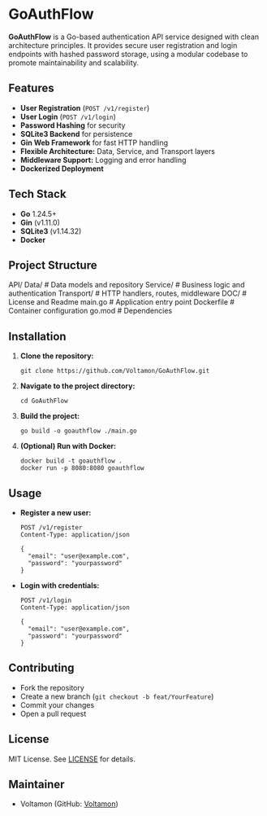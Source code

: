 # GoAuthFlow

**GoAuthFlow** is a Go-based authentication API service designed with clean architecture principles. It provides secure user registration and login endpoints with hashed password storage, using a modular codebase to promote maintainability and scalability.

## Features

- **User Registration** (`POST /v1/register`)
- **User Login** (`POST /v1/login`)
- **Password Hashing** for security
- **SQLite3 Backend** for persistence
- **Gin Web Framework** for fast HTTP handling
- **Flexible Architecture:** Data, Service, and Transport layers
- **Middleware Support:** Logging and error handling
- **Dockerized Deployment**

## Tech Stack

- **Go** 1.24.5+
- **Gin** (v1.11.0)
- **SQLite3** (v1.14.32)
- **Docker**

## Project Structure

API/
Data/ # Data models and repository
Service/ # Business logic and authentication
Transport/ # HTTP handlers, routes, middleware
DOC/ # License and Readme
main.go # Application entry point
Dockerfile # Container configuration
go.mod # Dependencies

## Installation

1. **Clone the repository:**
    ```
    git clone https://github.com/Voltamon/GoAuthFlow.git
    ```
2. **Navigate to the project directory:**
    ```
    cd GoAuthFlow
    ```
3. **Build the project:**
    ```
    go build -o goauthflow ./main.go
    ```
4. **(Optional) Run with Docker:**
    ```
    docker build -t goauthflow .
    docker run -p 8080:8080 goauthflow
    ```

## Usage

- **Register a new user:**
    ```
    POST /v1/register
    Content-Type: application/json

    {
      "email": "user@example.com",
      "password": "yourpassword"
    }
    ```
- **Login with credentials:**
    ```
    POST /v1/login
    Content-Type: application/json

    {
      "email": "user@example.com",
      "password": "yourpassword"
    }
    ```

## Contributing

- Fork the repository
- Create a new branch (`git checkout -b feat/YourFeature`)
- Commit your changes
- Open a pull request

## License

MIT License. See [LICENSE](LICENSE) for details.

## Maintainer

- Voltamon (GitHub: [Voltamon](https://github.com/Voltamon))
